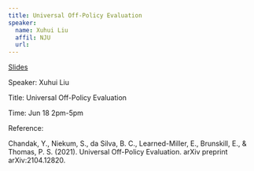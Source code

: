 ```yaml
---
title: Universal Off-Policy Evaluation
speaker:
  name: Xuhui Liu
  affil: NJU
  url: 
--- 
```


[Slides](/static/files/S21-Slides/2021-06-18-xuhui-uope.pdf)

Speaker: Xuhui Liu

Title: Universal Off-Policy Evaluation

Time: Jun 18 2pm-5pm

Reference:

Chandak, Y., Niekum, S., da Silva, B. C., Learned-Miller, E., Brunskill, E., & Thomas, P. S. (2021). Universal Off-Policy Evaluation. arXiv preprint arXiv:2104.12820.
